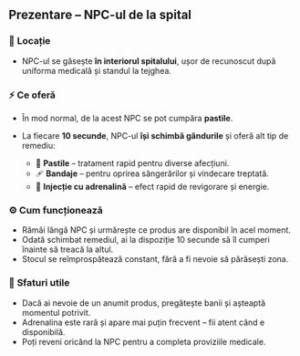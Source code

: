 
## Prezentare – NPC-ul de la spital

### 📍 **Locație**

   * NPC-ul se găsește **în interiorul spitalului**, ușor de recunoscut după uniforma medicală și standul la tejghea.

### ⚡ **Ce oferă**

   * În mod normal, de la acest NPC se pot cumpăra **pastile**.
   * La fiecare **10 secunde**, NPC-ul **își schimbă gândurile** și oferă alt tip de remediu:

     * 💊 **Pastile** – tratament rapid pentru diverse afecțiuni.
     * 🩹 **Bandaje** – pentru oprirea sângerărilor și vindecare treptată.
     * 💉 **Injecție cu adrenalină** – efect rapid de revigorare și energie.

### ⚙️ **Cum funcționează**

   * Rămâi lângă NPC și urmărește ce produs are disponibil în acel moment.
   * Odată schimbat remediul, ai la dispoziție 10 secunde să îl cumperi înainte să treacă la altul.
   * Stocul se reîmprospătează constant, fără a fi nevoie să părăsești zona.

### 📝 **Sfaturi utile**

   * Dacă ai nevoie de un anumit produs, pregătește banii și așteaptă momentul potrivit.
   * Adrenalina este rară și apare mai puțin frecvent – fii atent când e disponibilă.
   * Poți reveni oricând la NPC pentru a completa proviziile medicale.
